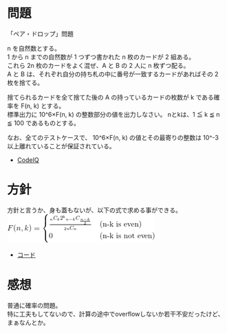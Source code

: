 # 問題
「ペア・ドロップ」問題  

n を自然数とする。  
1 から n までの自然数が 1 つずつ書かれた n 枚のカードが 2 組ある。  
これら 2n 枚のカードをよく混ぜ、A と B の 2 人に n 枚ずつ配る。  
A と B は、それぞれ自分の持ち札の中に番号が一致するカードがあればその 2 枚を捨てる。  
 
捨てられるカードを全て捨てた後の A の持っているカードの枚数が k である確率を F(n, k) とする。  
標準出力に 10^6×F(n, k) の整数部分の値を出力しなさい。
nとkは、1 ≦ k ≦ n ≦ 100 であるものとする。
 
なお、全てのテストケースで、 10^6×F(n, k) の値とその最寄りの整数は 10^-3 以上離れていることが保証されている。  
 
+ [CodeIQ](https://codeiq.jp/q/3485)


# 方針
方針と言うか、身も蓋もないが、以下の式で求める事ができる。  
<img src="exp1.gif"/>

<!-- 
F(n,k) = \begin{cases}
\frac{{_n C _k}2^k {_{n-k}C_{\frac{n-k}{2}}}}{_{2n} C _n} & \text{(n-k is even)}  \\
0 & \text{(n-k is not even)}
\end{cases}
-->


+ [コード](solve.py)


# 感想
普通に確率の問題。  
特に工夫もしてないので、計算の途中でoverflowしないか若干不安だったけど、まぁなんとか。  
